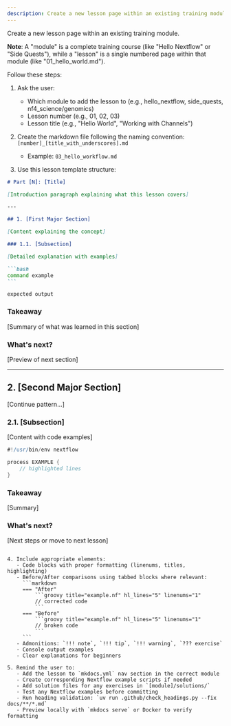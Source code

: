 ```yaml
---
description: Create a new lesson page within an existing training module
---
```


Create a new lesson page within an existing training module.

**Note**: A "module" is a complete training course (like "Hello Nextflow" or "Side Quests"), while a "lesson" is a single numbered page within that module (like "01_hello_world.md").

Follow these steps:

1. Ask the user:

   - Which module to add the lesson to (e.g., hello_nextflow, side_quests, nf4_science/genomics)
   - Lesson number (e.g., 01, 02, 03)
   - Lesson title (e.g., "Hello World", "Working with Channels")

2. Create the markdown file following the naming convention: `[number]_[title_with_underscores].md`

   - Example: `03_hello_workflow.md`

3. Use this lesson template structure:

````markdown
# Part [N]: [Title]

[Introduction paragraph explaining what this lesson covers]

---

## 1. [First Major Section]

[Content explaining the concept]

### 1.1. [Subsection]

[Detailed explanation with examples]

```bash
command example
```
````

```console title="Output"
expected output
```

### Takeaway

[Summary of what was learned in this section]

### What's next?

[Preview of next section]

---

## 2. [Second Major Section]

[Continue pattern...]

### 2.1. [Subsection]

[Content with code examples]

```groovy title="example.nf" linenums="1" hl_lines="3 5"
#!/usr/bin/env nextflow

process EXAMPLE {
    // highlighted lines
}
```

### Takeaway

[Summary]

### What's next?

[Next steps or move to next lesson]

```

4. Include appropriate elements:
   - Code blocks with proper formatting (linenums, titles, highlighting)
   - Before/After comparisons using tabbed blocks where relevant:
     ```markdown
     === "After"
         ```groovy title="example.nf" hl_lines="5" linenums="1"
         // corrected code
         ```
     === "Before"
         ```groovy title="example.nf" hl_lines="5" linenums="1"
         // broken code
         ```
     ```
   - Admonitions: `!!! note`, `!!! tip`, `!!! warning`, `??? exercise`
   - Console output examples
   - Clear explanations for beginners

5. Remind the user to:
   - Add the lesson to `mkdocs.yml` nav section in the correct module
   - Create corresponding Nextflow example scripts if needed
   - Add solution files for any exercises in `[module]/solutions/`
   - Test any Nextflow examples before committing
   - Run heading validation: `uv run .github/check_headings.py --fix docs/**/*.md`
   - Preview locally with `mkdocs serve` or Docker to verify formatting
```
